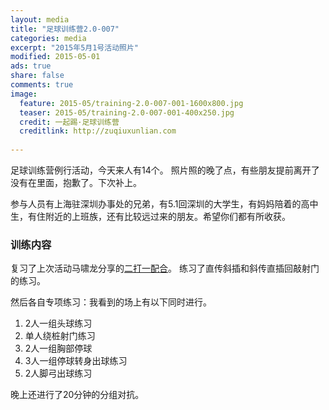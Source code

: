 ```yaml
---
layout: media
title: "足球训练营2.0-007"
categories: media
excerpt: "2015年5月1号活动照片"
modified: 2015-05-01
ads: true
share: false
comments: true
image:
  feature: 2015-05/training-2.0-007-001-1600x800.jpg
  teaser: 2015-05/training-2.0-007-001-400x250.jpg
  credit: 一起踢·足球训练营
  creditlink: http://zuqiuxunlian.com
  
---
```


足球训练营例行活动，今天来人有14个。 照片照的晚了点，有些朋友提前离开了没有在里面，抱歉了。下次补上。

参与人员有上海驻深圳办事处的兄弟，有5.1回深圳的大学生，有妈妈陪着的高中生，有住附近的上班族，还有比较远过来的朋友。希望你们都有所收获。

### 训练内容
复习了上次活动马啸龙分享的[二打一配合](http://zuqiuxunlian.com/articles/two-on-one-pass/)。
练习了直传斜插和斜传直插回敲射门的练习。

然后各自专项练习：我看到的场上有以下同时进行。

1. 2人一组头球练习
2. 单人绕桩射门练习
3. 2人一组胸部停球
4. 3人一组停球转身出球练习
5. 2人脚弓出球练习

晚上还进行了20分钟的分组对抗。